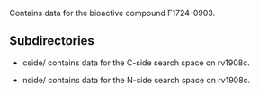 Contains data for the bioactive compound F1724-0903.

## Subdirectories

- cside/ contains data for the C-side search space on rv1908c.

- nside/ contains data for the N-side search space on rv1908c.

